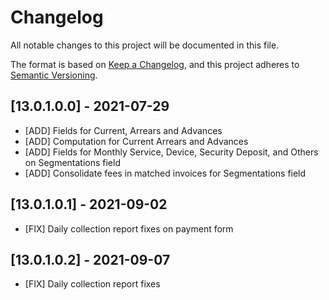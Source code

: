 # Changelog

All notable changes to this project will be documented in this file.

The format is based on [Keep a Changelog](https://keepachangelog.com/en/1.0.0/),
and this project adheres to [Semantic Versioning](https://semver.org/spec/v2.0.0.html).

## [13.0.1.0.0] - 2021-07-29

- [ADD] Fields for Current, Arrears and Advances
- [ADD] Computation for Current Arrears and Advances
- [ADD] Fields for Monthly Service, Device, Security Deposit, and Others on Segmentations field
- [ADD] Consolidate fees in matched invoices for Segmentations field

## [13.0.1.0.1] - 2021-09-02

- [FIX] Daily collection report fixes on payment form

## [13.0.1.0.2] - 2021-09-07

- [FIX] Daily collection report fixes